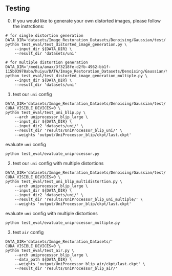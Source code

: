 ## Testing

0. If you would like to generate your own distorted images, please follow the instrctions:
```
# for single distortion generation
DATA_DIR='datasets/Image_Restoration_Datasets/Denoising/Gaussian/test/'
python test_eval/test_distorted_image_generation.py \
    --input_dir ${DATA_DIR} \
    --result_dir 'datasets/uni'
```
```
# for multiple distortion generation
DATA_DIR='/media/amax/3f3218fe-d2fb-4962-bb1f-115b03978aba/huiyu/DATA/Image_Restoration_Datasets/Denoising/Gaussian/test/'
python test_eval/test_distorted_image_generation_multiple.py \
    --input_dir ${DATA_DIR} \
    --result_dir 'datasets/uni'
```

1. test our `uni` config
```
DATA_DIR='datasets/Image_Restoration_Datasets/Denoising/Gaussian/test/'
CUDA_VISIBLE_DEVICES=0 \
python test_eval/test_uni_blip.py \
    --arch uniprocessor_blip_large \
    --input_dir ${DATA_DIR} \
    --input_dir2 'datasets/uni/' \
    --result_dir 'results/UniProcessor_blip_uni/' \
    --weights 'output/UniProcessor_blip/ckpt/last.ckpt'
```
evaluate `uni` config
```
python test_eval/evaluate_uniprocessor.py
```

2. test our `uni` config with multiple distortions
```
DATA_DIR='datasets/Image_Restoration_Datasets/Denoising/Gaussian/test/'
CUDA_VISIBLE_DEVICES=0 \
python test_eval/test_uni_blip_multidistortion.py \
    --arch uniprocessor_blip_large \
    --input_dir ${DATA_DIR} \
    --input_dir2 'datasets/uni/' \
    --result_dir 'results/UniProcessor_blip_uni_multiple/' \
    --weights 'output/UniProcessor_blip/ckpt/last.ckpt'
```
evaluate `uni` config with multiple distortions
```
python test_eval/evaluate_uniprocessor_multiple.py
```

3. test `air` config
```
DATA_DIR='datasets/Image_Restoration_Datasets/'
CUDA_VISIBLE_DEVICES=0 \
python test_eval/test_air.py \
    --arch uniprocessor_blip_large \
    --data_path ${DATA_DIR} \
    --weights 'output/UniProcessor_blip_air/ckpt/last.ckpt' \
    --result_dir 'results/UniProcessor_blip_air/'
```
